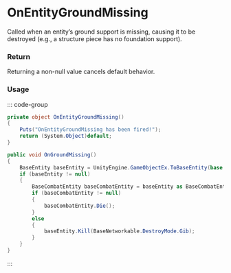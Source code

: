 <Badge type="danger" text="Carbon Compatible"/><Badge type="warning" text="Oxide Compatible"/>
# OnEntityGroundMissing
Called when an entity’s ground support is missing, causing it to be destroyed (e.g., a structure piece has no foundation support).
### Return
Returning a non-null value cancels default behavior.

### Usage
::: code-group
```csharp [Example]
private object OnEntityGroundMissing()
{
	Puts("OnEntityGroundMissing has been fired!");
	return (System.Object)default;
}
```
```csharp [Source — Assembly-CSharp @ DestroyOnGroundMissing]
public void OnGroundMissing()
{
	BaseEntity baseEntity = UnityEngine.GameObjectEx.ToBaseEntity(base.gameObject);
	if (baseEntity != null)
	{
		BaseCombatEntity baseCombatEntity = baseEntity as BaseCombatEntity;
		if (baseCombatEntity != null)
		{
			baseCombatEntity.Die();
		}
		else
		{
			baseEntity.Kill(BaseNetworkable.DestroyMode.Gib);
		}
	}
}

```
:::
